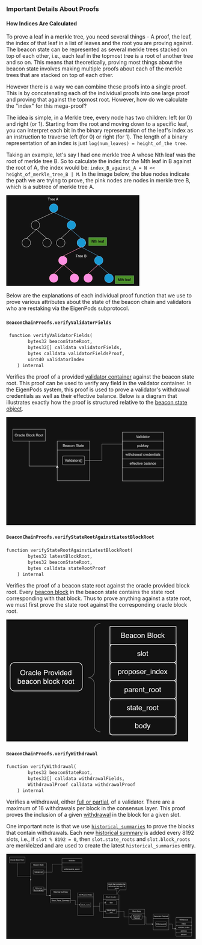 ### Important Details About Proofs
#### How Indices Are Calculated
To prove a leaf in a merkle tree, you need several things - A proof, the leaf, the index of that leaf in a list of leaves and the root you are proving against.  The beacon state can be represented as several merkle trees stacked on top of each other, i.e., each leaf in the topmost tree is a root of another tree and so on.  This means that theoretically, proving most things about the beacon state involves making multiple proofs about each of the merkle trees that are stacked on top of each other.  

However there is a way we can combine these proofs into a single proof.  This is by concatenating each of the individual proofs into one large proof and proving that against the topmost root.  However, how do we calculate the "index" for this mega-proof?

The idea is simple, in a Merkle tree, every node has two children: left (or 0) and right (or 1). Starting from the root and moving down to a specific leaf, you can interpret each bit in the binary representation of the leaf's index as an instruction to traverse left (for 0) or right (for 1).  The length of a binary representation of an index is just `log(num_leaves) = height_of_the tree`.  

Taking an example, let's say I had one merkle tree A whose Nth leaf was the root of merkle tree B.  So to calculate the index for the Mth leaf in B against the root of A, the index would be:
`index_B_against_A = N << height_of_merkle_tree_B | M`.  In the image below, the blue nodes indicate the path we are trying to prove, the pink nodes are nodes in merkle tree B, which is a subtree of merkle tree A.

![Sample Merkle Tree](../../images/samplemerkle.png)

Below are the explanations of each individual proof function that we use to prove various attributes about the state of the beacon chain and validators who are restaking via the EigenPods subprotocol.
#### `BeaconChainProofs.verifyValidatorFields`

```solidity
 function verifyValidatorFields(
        bytes32 beaconStateRoot,
        bytes32[] calldata validatorFields,
        bytes calldata validatorFieldsProof,
        uint40 validatorIndex
    ) internal
```
Verifies the proof of a provided [validator container](https://github.com/ethereum/consensus-specs/blob/dev/specs/phase0/beacon-chain.md#validator) against the beacon state root.  This proof can be used to verify any field in the validator container.  In the EigenPods system, this proof is used to prove a validator's withdrawal credentials as well as their effective balance.  Below is a diagram that illustrates exactly how the proof is structured relative to the [beacon state object](https://github.com/ethereum/consensus-specs/blob/dev/specs/capella/beacon-chain.md#beaconstate).  

![Verify Validator Fields Proof Structure](../../images/Withdrawal_Credential_Proof.png)


#### `BeaconChainProofs.verifyStateRootAgainstLatestBlockRoot`

```solidity
function verifyStateRootAgainstLatestBlockRoot(
        bytes32 latestBlockRoot,
        bytes32 beaconStateRoot,
        bytes calldata stateRootProof
    ) internal
```
Verifies the proof of a beacon state root against the oracle provided block root.  Every [beacon block](https://github.com/ethereum/consensus-specs/blob/dev/specs/phase0/beacon-chain.md#beaconblock) in the beacon state contains the state root corresponding with that block.  Thus to prove anything against a state root, we must first prove the state root against the corresponding oracle block root.

![Verify State Root Proof Structure](../../images/staterootproof.png)


#### `BeaconChainProofs.verifyWithdrawal`

```solidity
function verifyWithdrawal(
        bytes32 beaconStateRoot,
        bytes32[] calldata withdrawalFields,
        WithdrawalProof calldata withdrawalProof
    ) internal
```
Verifies a withdrawal, either [full or partial](https://eth2book.info/capella/part2/deposits-withdrawals/withdrawal-processing/#partial-and-full-withdrawals), of a validator.  There are a maximum of 16 withdrawals per block in the consensus layer.  This proof proves the inclusion of a given [withdrawal](https://github.com/ethereum/consensus-specs/blob/dev/specs/capella/beacon-chain.md#withdrawal) in the block for a given slot.  

One important note is that we use [`historical_summaries`](https://github.com/ethereum/consensus-specs/blob/dev/specs/capella/beacon-chain.md#historical-summaries-updates) to prove the blocks that contain withdrawals.  Each new [historical summary](https://github.com/ethereum/consensus-specs/blob/dev/specs/capella/beacon-chain.md#historicalsummary) is added every 8192 slots, i.e., if `slot % 8192 = 0`, then `slot.state_roots` and `slot.block_roots` are merkleized and are used to create the latest `historical_summaries` entry.  

![Verify Withdrawal Proof Structure](../../images/Withdrawal_Proof.png)



